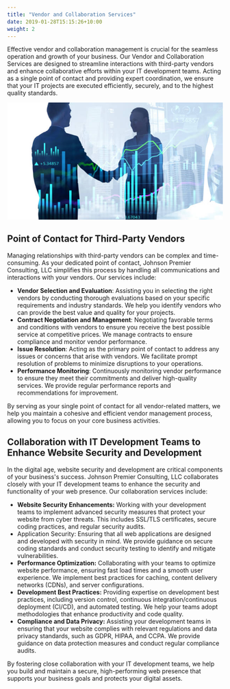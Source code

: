 ```yaml
---
title: "Vendor and Collaboration Services"
date: 2019-01-28T15:15:26+10:00
weight: 2
---
```


Effective vendor and collaboration management is crucial for the seamless operation and growth of your business. Our Vendor and Collaboration Services are designed to streamline interactions with third-party vendors and enhance collaborative efforts within your IT development teams. Acting as a single point of contact and providing expert coordination, we ensure that your IT projects are executed efficiently, securely, and to the highest quality standards.

![Vendor and Collaboration Services](/images/illustrations/vendor-collaboration-services.jpg)

## Point of Contact for Third-Party Vendors
Managing relationships with third-party vendors can be complex and time-consuming. As your dedicated point of contact, Johnson Premier Consulting, LLC simplifies this process by handling all communications and interactions with your vendors. Our services include:

- **Vendor Selection and Evaluation**: Assisting you in selecting the right vendors by conducting thorough evaluations based on your specific requirements and industry standards. We help you identify vendors who can provide the best value and quality for your projects.
- **Contract Negotiation and Management**: Negotiating favorable terms and conditions with vendors to ensure you receive the best possible service at competitive prices. We manage contracts to ensure compliance and monitor vendor performance.
- **Issue Resolution**: Acting as the primary point of contact to address any issues or concerns that arise with vendors. We facilitate prompt resolution of problems to minimize disruptions to your operations.
- **Performance Monitoring**: Continuously monitoring vendor performance to ensure they meet their commitments and deliver high-quality services. We provide regular performance reports and recommendations for improvement.

By serving as your single point of contact for all vendor-related matters, we help you maintain a cohesive and efficient vendor management process, allowing you to focus on your core business activities.

## Collaboration with IT Development Teams to Enhance Website Security and Development
In the digital age, website security and development are critical components of your business's success. Johnson Premier Consulting, LLC collaborates closely with your IT development teams to enhance the security and functionality of your web presence. Our collaboration services include:

- **Website Security Enhancements:** Working with your development teams to implement advanced security measures that protect your website from cyber threats. This includes SSL/TLS certificates, secure coding practices, and regular security audits.
- Application Security: Ensuring that all web applications are designed and developed with security in mind. We provide guidance on secure coding standards and conduct security testing to identify and mitigate vulnerabilities.
- **Performance Optimization:** Collaborating with your teams to optimize website performance, ensuring fast load times and a smooth user experience. We implement best practices for caching, content delivery networks (CDNs), and server configurations.
- **Development Best Practices:** Providing expertise on development best practices, including version control, continuous integration/continuous deployment (CI/CD), and automated testing. We help your teams adopt methodologies that enhance productivity and code quality.
- **Compliance and Data Privacy:** Assisting your development teams in ensuring that your website complies with relevant regulations and data privacy standards, such as GDPR, HIPAA, and CCPA. We provide guidance on data protection measures and conduct regular compliance audits.

By fostering close collaboration with your IT development teams, we help you build and maintain a secure, high-performing web presence that supports your business goals and protects your digital assets.